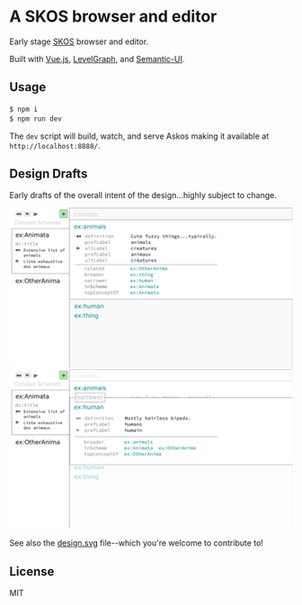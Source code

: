 # A SKOS browser and editor

Early stage [SKOS](https://www.w3.org/TR/skos-primer/) browser and editor.

Built with [Vue.js](https://vuejs.org/), [LevelGraph](https://levelgraph.io/),
and [Semantic-UI](https://semantic-ui.com/).

## Usage

```sh
$ npm i
$ npm run dev
```

The `dev` script will build, watch, and serve Askos making it available at
`http://localhost:8888/`.

## Design Drafts

Early drafts of the overall intent of the design...highly subject to change.

![Concept Listing](concept-listing.png)
![Browsing to a Narrower Concept](concept-narrower.png)

See also the [design.svg](design.svg) file--which you're welcome to contribute
to!

## License

MIT
